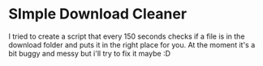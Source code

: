 # SImple Download Cleaner

I tried to create a script that every 150 seconds checks if a file is in the download folder and puts it in the right place for you. At the moment it's a bit buggy and messy but i'll try to fix it maybe :D
